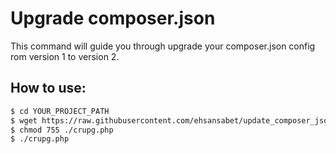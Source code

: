 # Upgrade composer.json

This command will guide you through upgrade your composer.json config rom version 1 to version 2.

## How to use:
```bash
$ cd YOUR_PROJECT_PATH
$ wget https://raw.githubusercontent.com/ehsansabet/update_composer_json/main/crupg.php
$ chmod 755 ./crupg.php
$ ./crupg.php
```